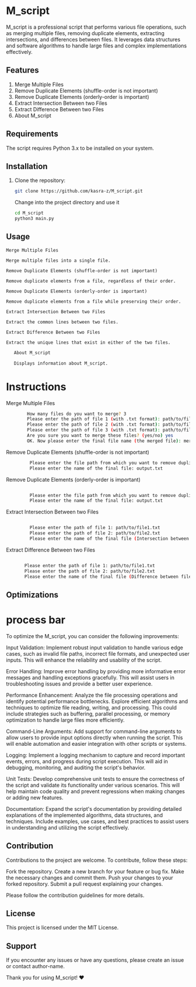 # M_script

M_script is a professional script that performs various file operations, such as merging multiple files, removing duplicate elements, extracting intersections, and differences between files. It leverages data structures and software algorithms to handle large files and complex implementations effectively.

## Features

1. Merge Multiple Files
2. Remove Duplicate Elements (shuffle-order is not important)
3. Remove Duplicate Elements (orderly-order is important)
4. Extract Intersection Between two Files
5. Extract Difference Between two Files
6. About M_script

## Requirements

The script requires Python 3.x to be installed on your system.

## Installation

1. Clone the repository:

   ```bash
   git clone https://github.com/kasra-z/M_script.git
   
   ```
   
   Change into the project directory and use it
   ```bash
   cd M_script
   python3 main.py
   
   ```


## Usage

    Merge Multiple Files
    
    Merge multiple files into a single file.
    
    Remove Duplicate Elements (shuffle-order is not important)
    
    Remove duplicate elements from a file, regardless of their order.
    
    Remove Duplicate Elements (orderly-order is important)
    
    Remove duplicate elements from a file while preserving their order.
    
    Extract Intersection Between two Files
    
    Extract the common lines between two files.
    
    Extract Difference Between two Files
    
    Extract the unique lines that exist in either of the two files.
    
```bash
   About M_script

   Displays information about M_script.
```
# Instructions
    

   Merge Multiple Files

```bash  
        How many files do you want to merge? 3
        Please enter the path of file 1 (with .txt format): path/to/file1.txt
        Please enter the path of file 2 (with .txt format): path/to/file2.txt
        Please enter the path of file 3 (with .txt format): path/to/file3.txt
        Are you sure you want to merge these files? (yes/no) yes
        OK. Now please enter the final file name (the merged file): merged_files.txt
```

   Remove Duplicate Elements (shuffle-order is not important)

```bash
         Please enter the file path from which you want to remove duplicates: path/to/input.txt
         Please enter the name of the final file: output.txt
```

Remove Duplicate Elements (orderly-order is important)

```bash

         Please enter the file path from which you want to remove duplicates: path/to/input.txt
         Please enter the name of the final file: output.txt
```
Extract Intersection Between two Files

```bash

         Please enter the path of file 1: path/to/file1.txt
         Please enter the path of file 2: path/to/file2.txt
         Please enter the name of the final file (Intersection between file 1 and file 2): intersection.txt
```
Extract Difference Between two Files

```bash

       Please enter the path of file 1: path/to/file1.txt
       Please enter the path of file 2: path/to/file2.txt
       Please enter the name of the final file (Difference between file 1 and file 2): difference.txt
```


## Optimizations

# process bar
To optimize the M_script, you can consider the following improvements:

   Input Validation: Implement robust input validation to handle various edge cases, such as invalid file paths, incorrect file formats, and unexpected user inputs. This will enhance the reliability and usability of the script.

   Error Handling: Improve error handling by providing more informative error messages and handling exceptions gracefully. This will assist users in troubleshooting issues and provide a better user experience.

   Performance Enhancement: Analyze the file processing operations and identify potential performance bottlenecks. Explore efficient algorithms and techniques to optimize file reading, writing, and processing. This could include strategies such as buffering, parallel processing, or memory optimization to handle large files more efficiently.

   Command-Line Arguments: Add support for command-line arguments to allow users to provide input options directly when running the script. This will enable automation and easier integration with other scripts or systems.

   Logging: Implement a logging mechanism to capture and record important events, errors, and progress during script execution. This will aid in debugging, monitoring, and auditing the script's behavior.

   Unit Tests: Develop comprehensive unit tests to ensure the correctness of the script and validate its functionality under various scenarios. This will help maintain code quality and prevent regressions when making changes or adding new features.

   Documentation: Expand the script's documentation by providing detailed explanations of the implemented algorithms, data structures, and techniques. Include examples, use cases, and best practices to assist users in understanding and utilizing the script effectively.



## Contribution

Contributions to the project are welcome. To contribute, follow these steps:

   Fork the repository.
    Create a new branch for your feature or bug fix.
    Make the necessary changes and commit them.
    Push your changes to your forked repository.
    Submit a pull request explaining your changes.

Please follow the contribution guidelines for more details.

## License

This project is licensed under the MIT License.

## Support

If you encounter any issues or have any questions, please create an issue or contact author-name.





Thank you for using M_script! ❤
